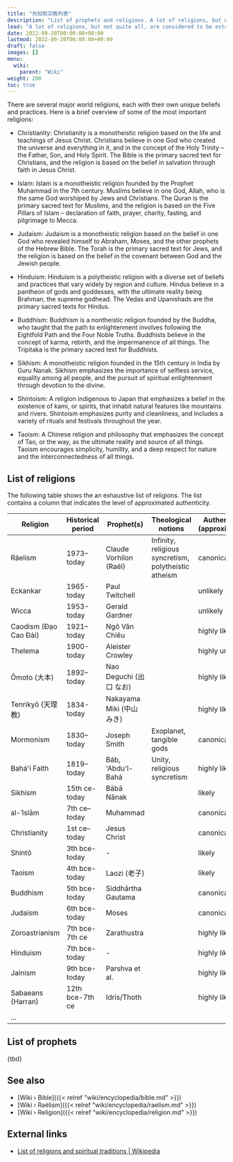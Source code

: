 ```yaml
---
title: "先知和宗教列表"
description: "List of prophets and religions. A lot of religions, but not quite all, are considered to be established testimonies of authentic interactions between the Elohim (אֱלֹהִים) and human people on Earth. These interactions lead to religious writings and oral traditions that witness of the Elohimian doings. This list is going to exhaustively catalogue to a large extent the majority of notable religious traditions as well as prophets that lead to such traditions."
lead: "A lot of religions, but not quite all, are considered to be established testimonies of authentic interactions between the Elohim (אֱלֹהִים) and human people on Earth. These interactions lead to religious writings and oral traditions that witness of the Elohimian doings. This list is going to exhaustively catalogue to a large extent the majority of notable religious traditions as well as prophets that lead to such traditions."
date: 2022-09-20T00:00:00+00:00
lastmod: 2022-09-20T00:00:00+00:00
draft: false
images: []
menu:
  wiki:
    parent: "Wiki"
weight: 200
toc: true
---
```


There are several major world religions, each with their own unique beliefs and practices. Here is a brief overview of some of the most important religions:

- Christianity: Christianity is a monotheistic religion based on the life and teachings of Jesus Christ. Christians believe in one God who created the universe and everything in it, and in the concept of the Holy Trinity – the Father, Son, and Holy Spirit. The Bible is the primary sacred text for Christians, and the religion is based on the belief in salvation through faith in Jesus Christ.

- Islam: Islam is a monotheistic religion founded by the Prophet Muhammad in the 7th century. Muslims believe in one God, Allah, who is the same God worshiped by Jews and Christians. The Quran is the primary sacred text for Muslims, and the religion is based on the Five Pillars of Islam – declaration of faith, prayer, charity, fasting, and pilgrimage to Mecca.

- Judaism: Judaism is a monotheistic religion based on the belief in one God who revealed himself to Abraham, Moses, and the other prophets of the Hebrew Bible. The Torah is the primary sacred text for Jews, and the religion is based on the belief in the covenant between God and the Jewish people.

- Hinduism: Hinduism is a polytheistic religion with a diverse set of beliefs and practices that vary widely by region and culture. Hindus believe in a pantheon of gods and goddesses, with the ultimate reality being Brahman, the supreme godhead. The Vedas and Upanishads are the primary sacred texts for Hindus.

- Buddhism: Buddhism is a nontheistic religion founded by the Buddha, who taught that the path to enlightenment involves following the Eightfold Path and the Four Noble Truths. Buddhists believe in the concept of karma, rebirth, and the impermanence of all things. The Tripitaka is the primary sacred text for Buddhists.

- Sikhism: A monotheistic religion founded in the 15th century in India by Guru Nanak. Sikhism emphasizes the importance of selfless service, equality among all people, and the pursuit of spiritual enlightenment through devotion to the divine.

- Shintoism: A religion indigenous to Japan that emphasizes a belief in the existence of kami, or spirits, that inhabit natural features like mountains and rivers. Shintoism emphasizes purity and cleanliness, and includes a variety of rituals and festivals throughout the year.

- Taoism: A Chinese religion and philosophy that emphasizes the concept of Tao, or the way, as the ultimate reality and source of all things. Taoism encourages simplicity, humility, and a deep respect for nature and the interconnectedness of all things.

## List of religions

The following table shows the an exhaustive list of religions. The list contains a column that indicates the level of approximated authenticity.

| Religion              | Historical period | Prophet(s)                 | Theological notions       | Authenticity (approximated) |
|-----------------------|-------------------|----------------------------|---------------------------|-----------------------------|
| Räelism               | 1973–today        | Claude Vorhilon (Raël)     | Infinity, religious syncretism, polytheistic atheism | canonical |
| Eckankar              | 1965-today        | Paul Twitchell             |                           | unlikely                    |
| Wicca                 | 1953-today        | Gerald Gardner             |                           | unlikely                    |
| Caodism (Đạo Cao Đài) | 1921–today        | Ngô Văn Chiêu              |                           | highly likely               |
| Thelema               | 1900-today        | Aleister Crowley           |                           | highly unlikely             |
| Ōmoto (大本)          | 1892–today        | Nao Deguchi (出口 なお)    |                           | highly likely               |
| Tenrikyō (天理教)     | 1834-today        | Nakayama Miki (中山 みき)  |                           | highly likely               |
| Mormonism             | 1830–today        | Joseph Smith               | Exoplanet, tangible gods  | canonical                   |
| Bahá'í Faith          | 1819–today        | Báb, 'Abdu'l-Bahá          | Unity, religious syncretism | highly likely             |
| Sikhism               | 15th ce-today     | Bābā Nānak                 |                           | likely                      |
| al-ʾIslām             | 7th ce–today      | Muhammad                   |                           | canonical                   |
| Christianity          | 1st ce–today      | Jesus Christ               |                           | canonical                   |
| Shintō                | 3th bce-today     | -                          |                           | likely                      |
| Taoism                | 4th bce-today     | Laozi (老子)               |                           | likely                      |
| Buddhism              | 5th bce-today     | Siddhārtha Gautama         |                           | canonical                   |
| Judaism               | 6th bce-today     | Moses                      |                           | canonical                   |
| Zoroastrianism        | 7th bce-7th ce    | Zarathustra                |                           | highly likely               |
| Hinduism              | 7th bce-today     | -                          |                           | highly likely               |
| Jainism               | 9th bce-today     | Parshva et al.             |                           | highly likely               |
| Sabaeans (Harran)     | 12th bce-7th ce   | Idris/Thoth                |                           | highly likely               |
| ...                   |                   |                            |                           |                             |

## List of prophets

{tbd}

## See also

- [Wiki › Bible]({{< relref "wiki/encyclopedia/bible.md" >}})
- [Wiki › Raëlism]({{< relref "wiki/encyclopedia/raelism.md" >}})
- [Wiki › Religion]({{< relref "wiki/encyclopedia/religion.md" >}})

## External links

- [List of religions and spiritual traditions | Wikipedia](https://en.wikipedia.org/wiki/List_of_religions_and_spiritual_traditions)
